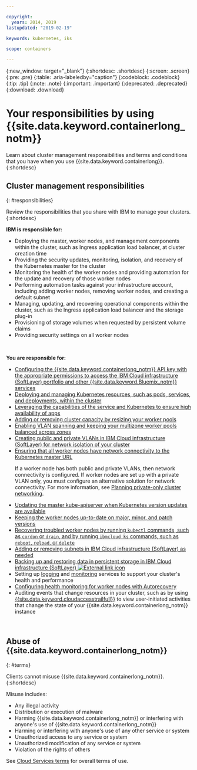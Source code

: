 ```yaml
---

copyright:
  years: 2014, 2019
lastupdated: "2019-02-19"

keywords: kubernetes, iks 

scope: containers

---
```


{:new_window: target="_blank"}
{:shortdesc: .shortdesc}
{:screen: .screen}
{:pre: .pre}
{:table: .aria-labeledby="caption"}
{:codeblock: .codeblock}
{:tip: .tip}
{:note: .note}
{:important: .important}
{:deprecated: .deprecated}
{:download: .download}



# Your responsibilities by using {{site.data.keyword.containerlong_notm}}
Learn about cluster management responsibilities and terms and conditions that you have when you use {{site.data.keyword.containerlong}}.
{:shortdesc}

## Cluster management responsibilities
{: #responsibilities}

Review the responsibilities that you share with IBM to manage your clusters.
{:shortdesc}

**IBM is responsible for:**

- Deploying the master, worker nodes, and management components within the cluster, such as Ingress application load balancer, at cluster creation time
- Providing the security updates, monitoring, isolation, and recovery of the Kubernetes master for the cluster
- Monitoring the health of the worker nodes and providing automation for the update and recovery of those worker nodes
- Performing automation tasks against your infrastructure account, including adding worker nodes, removing worker nodes, and creating a default subnet
- Managing, updating, and recovering operational components within the cluster, such as the Ingress application load balancer and the storage plug-in
- Provisioning of storage volumes when requested by persistent volume claims
- Providing security settings on all worker nodes

</br>

**You are responsible for:**

- [Configuring the {{site.data.keyword.containerlong_notm}} API key with the appropriate permissions to access the IBM Cloud infrastructure (SoftLayer) portfolio and other {{site.data.keyword.Bluemix_notm}} services](/docs/containers/cs_users.html#api_key)
- [Deploying and managing Kubernetes resources, such as pods, services, and deployments, within the cluster](/docs/containers/cs_app.html#app_cli)
- [Leveraging the capabilities of the service and Kubernetes to ensure high availability of apps](/docs/containers/cs_app.html#highly_available_apps)
- [Adding or removing cluster capacity by resizing your worker pools](/docs/containers/cs_clusters.html#add_workers)
- [Enabling VLAN spanning and keeping your multizone worker pools balanced across zones](/docs/containers/cs_clusters_planning.html#ha_clusters)
- [Creating public and private VLANs in IBM Cloud infrastructure (SoftLayer) for network isolation of your cluster](/docs/infrastructure/vlans/getting-started.html#getting-started-with-vlans)
- [Ensuring that all worker nodes have network connectivity to the Kubernetes master URL](/docs/containers/cs_firewall.html#firewall) <p class="note">If a worker node has both public and private VLANs, then network connectivity is configured. If worker nodes are set up with a private VLAN only, you must configure an alternative solution for network connectivity. For more information, see [Planning private-only cluster networking](/docs/containers/cs_network_cluster.html#plan_setup_private_vlan). </p>
- [Updating the master kube-apiserver when Kubernetes version updates are available](/docs/containers/cs_cluster_update.html#master)
- [Keeping the worker nodes up-to-date on major, minor, and patch versions](/docs/containers/cs_cluster_update.html#worker_node)
- [Recovering troubled worker nodes by running `kubectl` commands, such as `cordon` or `drain`, and by running `ibmcloud ks` commands, such as `reboot`, `reload`, or `delete`](/docs/containers/cs_cli_reference.html#cs_worker_reboot)
- [Adding or removing subnets in IBM Cloud infrastructure (SoftLayer) as needed](/docs/containers/cs_subnets.html#subnets)
- [Backing up and restoring data in persistent storage in IBM Cloud infrastructure (SoftLayer) ![External link icon](../icons/launch-glyph.svg "External link icon")](/docs/services/RegistryImages/ibm-backup-restore/index.html)
- Setting up [logging](/docs/containers/cs_health.html#logging) and [monitoring](/docs/containers/cs_health.html#view_metrics) services to support your cluster's health and performance
- [Configuring health monitoring for worker nodes with Autorecovery](/docs/containers/cs_health.html#autorecovery)
- Auditing events that change resources in your cluster, such as by using [{{site.data.keyword.cloudaccesstrailfull}}](/docs/containers/cs_at_events.html#at_events) to view user-initiated activities that change the state of your {{site.data.keyword.containerlong_notm}} instance

<br />


## Abuse of {{site.data.keyword.containerlong_notm}}
{: #terms}

Clients cannot misuse {{site.data.keyword.containerlong_notm}}.
{:shortdesc}

Misuse includes:

*   Any illegal activity
*   Distribution or execution of malware
*   Harming {{site.data.keyword.containerlong_notm}} or interfering with anyone's use of {{site.data.keyword.containerlong_notm}}
*   Harming or interfering with anyone's use of any other service or system
*   Unauthorized access to any service or system
*   Unauthorized modification of any service or system
*   Violation of the rights of others


See [Cloud Services terms](https://cloud.ibm.com/docs/overview/terms-of-use/notices.html#terms) for overall terms of use.
